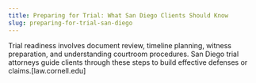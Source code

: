 ```yaml
---
title: Preparing for Trial: What San Diego Clients Should Know
slug: preparing-for-trial-san-diego
---
```


Trial readiness involves document review, timeline planning, witness preparation, and understanding courtroom procedures. San Diego trial attorneys guide clients through these steps to build effective defenses or claims.[law.cornell.edu]
